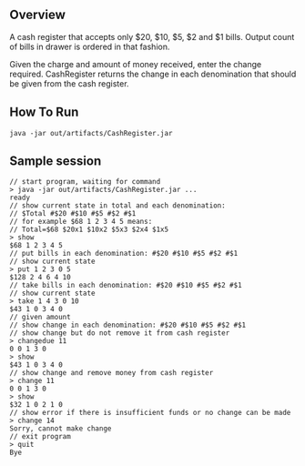 ## Overview

A cash register that accepts only $20, $10, $5, $2 and $1 bills. Output count of bills in drawer
is ordered in that fashion.

Given the charge and amount of money received, enter the change required.
CashRegister returns the change in each denomination that should be given from the cash register.

## How To Run

```
java -jar out/artifacts/CashRegister.jar
```

## Sample session

```
// start program, waiting for command
> java -jar out/artifacts/CashRegister.jar ...
ready
// show current state in total and each denomination:
// $Total #$20 #$10 #$5 #$2 #$1
// for example $68 1 2 3 4 5 means:
// Total=$68 $20x1 $10x2 $5x3 $2x4 $1x5
> show
$68 1 2 3 4 5
// put bills in each denomination: #$20 #$10 #$5 #$2 #$1
// show current state
> put 1 2 3 0 5
$128 2 4 6 4 10
// take bills in each denomination: #$20 #$10 #$5 #$2 #$1
// show current state
> take 1 4 3 0 10
$43 1 0 3 4 0
// given amount
// show change in each denomination: #$20 #$10 #$5 #$2 #$1
// show change but do not remove it from cash register
> changedue 11
0 0 1 3 0
> show
$43 1 0 3 4 0
// show change and remove money from cash register
> change 11
0 0 1 3 0
> show
$32 1 0 2 1 0
// show error if there is insufficient funds or no change can be made
> change 14
Sorry, cannot make change
// exit program
> quit
Bye
```
